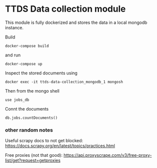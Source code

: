 # TTDS Data collection module

This module is fully dockerized and stores the data in a local mongodb instance.

Build
```
docker-compose build
```

and run

```
docker-compose up
```

Inspect the stored documents using

```
docker exec -it ttds-data-collection_mongodb_1 mongosh
```

Then from the mongo shell

```
use jobs_db
```

Connt the documents

```
db.jobs.countDocuments()
```

### other random notes

Useful scrapy docs to not get blocked: https://docs.scrapy.org/en/latest/topics/practices.html 

Free proxies (not that good): https://api.proxyscrape.com/v3/free-proxy-list/get?request=getproxies
